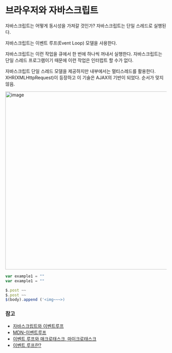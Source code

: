 # 브라우저와 자바스크립트
자바스크립트는 어떻게 동시성을 가져갈 것인가?
자바스크립트는 단일 스레드로 실행된다.

자바스크립트는 이벤트 루프(Event Loop) 모델을 사용한다.

자바스크립트는 이런 작업을 큐에서 한 번에 하나씩 꺼내서 실행한다.
자바스크립트는 단일 스레드 프로그램이기 때문에 이런 작업은 인터럽트 할 수가 없다.

자바스크립트 단일 스레드 모델을 제공하지만 내부에서는 멀티스레드를 활용한다.
XHR(XMLHttpRequest)이 등장하고 이 기술은 AJAX의 기반이 되었다. 
순서가 맞지 않음.

<img width="556" alt="image" src="https://user-images.githubusercontent.com/91880235/184542839-7eda8892-a119-4d31-969b-fd546946ea77.png">

```javascript
var example1 = ""
var example1 = ""

$.post ~~
$.post ~~
$(body).append ('<img~~~>)
```

### 참고
- [자바스크립트와 이벤트루프](https://meetup.toast.com/posts/89)
- [MDN-이벤트루프](https://developer.mozilla.org/ko/docs/Web/JavaScript/EventLoop)
- [이벤트 루프와 매크로태스크, 마이크로태스크](https://ko.javascript.info/event-loop)
- [이벤트 루프란?](https://zereight.tistory.com/855)